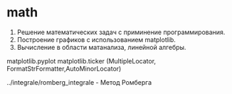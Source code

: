 # math

1. Решение математических задач с приминение программирования.
2. Построение графиков с использованием matplotlib.
3. Вычисление в области матанализа, линейной алгебры.

matplotlib.pyplot
matplotlib.ticker (MultipleLocator, FormatStrFormatter,AutoMinorLocator)


../integrale/romberg_integrale - Метод Ромберга

